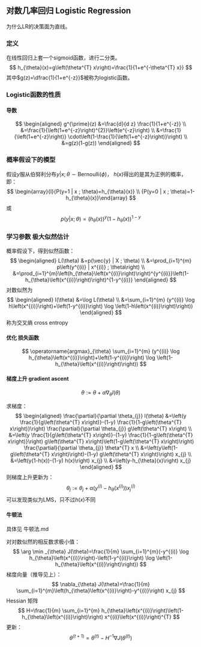 ## 对数几率回归 Logistic Regression

为什么LR的决策面为直线。

### 定义

在线性回归上套一个sigmoid函数，进行二分类。
$$
h_{\theta}(x)=g\left(\theta^{T} x\right)=\frac{1}{1+e^{-\theta^{T} x}}
$$
其中$g(z)=\dfrac{1}{1+e^{-z}}$被称为logistic函数。

### Logistic函数的性质

#### 导数

$$
\begin{aligned} g^{\prime}(z) &=\frac{d}{d z} \frac{1}{1+e^{-z}} \\ &=\frac{1}{\left(1+e^{-z}\right)^{2}}\left(e^{-z}\right) \\ &=\frac{1}{\left(1+e^{-z}\right)} \cdot\left(1-\frac{1}{\left(1+e^{-z}\right)}\right) \\ &=g(z)(1-g(z)) \end{aligned}
$$

### 概率假设下的模型

假设$y​$服从伯努利分布$y|x ; \theta \sim​$Bernoulli$(\phi)​$， $h(x)​$得出的是其为正例的概率，即：
$$
\begin{array}{l}{P(y=1 | x ; \theta)=h_{\theta}(x)} \\ {P(y=0 | x ; \theta)=1-h_{\theta}(x)}\end{array}
$$
或
$$
p(y | x ; \theta)=\left(h_{\theta}(x)\right)^{y}\left(1-h_{\theta}(x)\right)^{1-y}
$$

### 学习参数 极大似然估计

概率假设下，得到似然函数：
$$
\begin{aligned} L(\theta) &=p(\vec{y} | X ; \theta) \\ &=\prod_{i=1}^{m} p\left(y^{(i)} | x^{(i)} ; \theta\right) \\ &=\prod_{i=1}^{m}\left(h_{\theta}\left(x^{(i)}\right)\right)^{y^{(i)}}\left(1-h_{\theta}\left(x^{(i)}\right)\right)^{1-y^{(i)}} \end{aligned}
$$
对数似然为
$$
\begin{aligned} l(\theta) &=\log L(\theta) \\ &=\sum_{i=1}^{m} (y^{(i)} \log h\left(x^{(i)}\right)+\left(1-y^{(i)}\right) \log \left(1-h\left(x^{(i)}\right)\right)) \end{aligned}
$$
称为交叉熵 cross entropy

#### 优化  损失函数

$$
\operatorname{argmax}_{\theta} \sum_{i=1}^{m} (y^{(i)} \log h_{\theta}\left(x^{(i)}\right)+\left(1-y^{(i)}\right) \log \left(1-h_{\theta}\left(x^{(i)}\right)\right))
$$

#### 梯度上升 gradient ascent

$$
\theta :=\theta+\alpha \nabla_{\theta} l(\theta)
$$

求梯度：
$$
\begin{aligned} \frac{\partial}{\partial \theta_{j}} l(\theta) &=\left(y \frac{1}{g\left(\theta^{T} x\right)}-(1-y) \frac{1}{1-g\left(\theta^{T} x\right)}\right) \frac{\partial}{\partial \theta_{j}} g\left(\theta^{T} x\right) \\ &=\left(y \frac{1}{g\left(\theta^{T} x\right)}-(1-y) \frac{1}{1-g\left(\theta^{T} x\right)}\right) g\left(\theta^{T} x\right)\left(1-g\left(\theta^{T} x\right)\right) \frac{\partial}{\partial \theta_{j}} \theta^{T} x \\ 
&=\left(y\left(1-g\left(\theta^{T} x\right)\right)-(1-y) g\left(\theta^{T} x\right)\right) x_{j} \\ 
&=\left(y(1-h(x))-(1-y) h(x)\right) x_{j} \\
&=\left(y-h_{\theta}(x)\right) x_{j} 
\end{aligned}
$$
则梯度上升更新为：
$$
\theta_{j} :=\theta_{j}+\alpha\left(y^{(i)}-h_{\theta}\left(x^{(i)}\right)\right) x_{j}^{(i)}
$$
可以发现类似为LMS，只不过$h(x)$不同

#### 牛顿法 

具体见 牛顿法.md

对对数似然的相反数求极小值：
$$
\arg \min _{\theta} J(\theta)=\frac{1}{m} \sum_{i=1}^{m}(-y^{(i)} \log h_{\theta}\left(x^{(i)}\right)-\left(1-y^{(i)}\right) \log \left(1-h_{\theta}\left(x^{(i)}\right)\right))
$$
梯度向量（推导见上）：
$$
\nabla_{\theta} J(\theta)=\frac{1}{m} \sum_{i=1}^{m}\left(h_{\theta}\left(x^{(i)}\right)-y^{(i)}\right) x_{j}
$$
Hessian 矩阵
$$
H=\frac{1}{m} \sum_{i=1}^{m} h_{\theta}\left(x^{(i)}\right)\left(1-h_{\theta}\left(x^{(i)}\right)\right) x^{(i)}\left(x^{(i)}\right)^{T}
$$
更新：
$$
\theta^{(t+1)}=\theta^{(t)}-H^{-1} \nabla J\left(\theta^{(t)}\right)
$$
